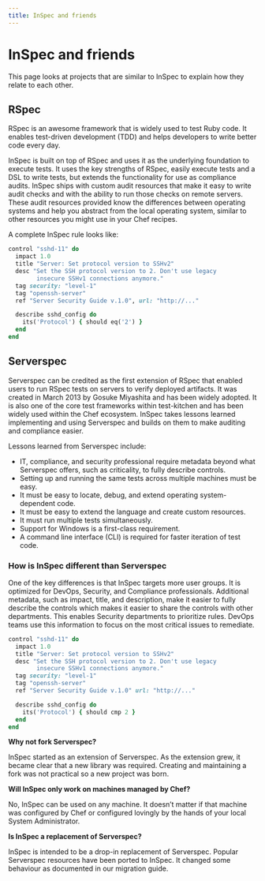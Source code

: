 ```yaml
---
title: InSpec and friends
---
```


# InSpec and friends

This page looks at projects that are similar to InSpec to explain how they
relate to each other.

## RSpec

RSpec is an awesome framework that is widely used to test Ruby code. It
enables test-driven development (TDD) and helps developers to write
better code every day.

InSpec is built on top of RSpec and uses it as the underlying foundation
to execute tests. It uses the key strengths of RSpec, easily execute
tests and a DSL to write tests, but extends the functionality for use as
compliance audits. InSpec ships with custom audit resources that make it
easy to write audit checks and with the ability to run those checks on
remote servers. These audit resources provided know the differences
between operating systems and help you abstract from the local operating
system, similar to other resources you might use in your Chef recipes.

A complete InSpec rule looks like:

```ruby
control "sshd-11" do
  impact 1.0
  title "Server: Set protocol version to SSHv2"
  desc "Set the SSH protocol version to 2. Don't use legacy
        insecure SSHv1 connections anymore."
  tag security: "level-1"
  tag "openssh-server"
  ref "Server Security Guide v.1.0", url: "http://..."

  describe sshd_config do
    its('Protocol') { should eq('2') }
  end
end
```

## Serverspec

Serverspec can be credited as the first extension of RSpec that enabled
users to run RSpec tests on servers to verify deployed artifacts. It was
created in March 2013 by Gosuke Miyashita and has been widely adopted.
It is also one of the core test frameworks within test-kitchen and has
been widely used within the Chef ecosystem. InSpec takes lessons learned
implementing and using Serverspec and builds on them to make auditing
and compliance easier.

Lessons learned from Serverspec include:

* IT, compliance, and security professional require metadata beyond what Serverspec offers, such as criticality, to fully describe controls.
* Setting up and running the same tests across multiple machines must be easy.
* It must be easy to locate, debug, and extend operating system-dependent code.
* It must be easy to extend the language and create custom resources.
* It must run multiple tests simultaneously.
* Support for Windows is a first-class requirement.
* A command line interface (CLI) is required for faster iteration of test code.

### How is InSpec different than Serverspec

One of the key differences is that InSpec targets more user groups. It
is optimized for DevOps, Security, and Compliance professionals.
Additional metadata, such as impact, title, and description, make it
easier to fully describe the controls which makes it easier to share the
controls with other departments. This enables Security departments to
prioritize rules. DevOps teams use this information to focus on the most
critical issues to remediate.

```ruby
control "sshd-11" do
  impact 1.0
  title "Server: Set protocol version to SSHv2"
  desc "Set the SSH protocol version to 2. Don't use legacy
        insecure SSHv1 connections anymore."
  tag security: "level-1"
  tag "openssh-server"
  ref "Server Security Guide v.1.0" url: "http://..."

  describe sshd_config do
    its('Protocol') { should cmp 2 }
  end
end
```

**Why not fork Serverspec?**

InSpec started as an extension of Serverspec. As the extension grew, it
became clear that a new library was required. Creating and maintaining a
fork was not practical so a new project was born.

**Will InSpec only work on machines managed by Chef?**

No, InSpec can be used on any machine. It doesn’t matter if that machine
was configured by Chef or configured lovingly by the hands of your local
System Administrator.

**Is InSpec a replacement of Serverspec?**

InSpec is intended to be a drop-in replacement of Serverspec. Popular
Serverspec resources have been ported to InSpec. It changed some
behaviour as documented in our migration guide.
